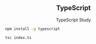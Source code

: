 <h2 align="center">TypeScript</h2>

<p align="center">TypeScript Study</p>

```bash
    npm install -g typescript
```

```bash
    tsc index.ts
```